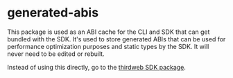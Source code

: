 # generated-abis

This package is used as an ABI cache for the CLI and SDK that can get bundled with the SDK. It's used to store generated ABIs that can be used for performance optimization purposes and static types by the SDK. It will never need to be edited or rebuilt.

Instead of using this directly, go to the [thirdweb SDK package](https://npmjs.com/package/@thirdweb-dev/sdk).
